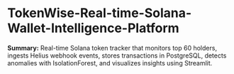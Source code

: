 # TokenWise-Real-time-Solana-Wallet-Intelligence-Platform
**Summary:** Real-time Solana token tracker that monitors top 60 holders, ingests Helius webhook events, stores transactions in PostgreSQL, detects anomalies with IsolationForest, and visualizes insights using Streamlit.
